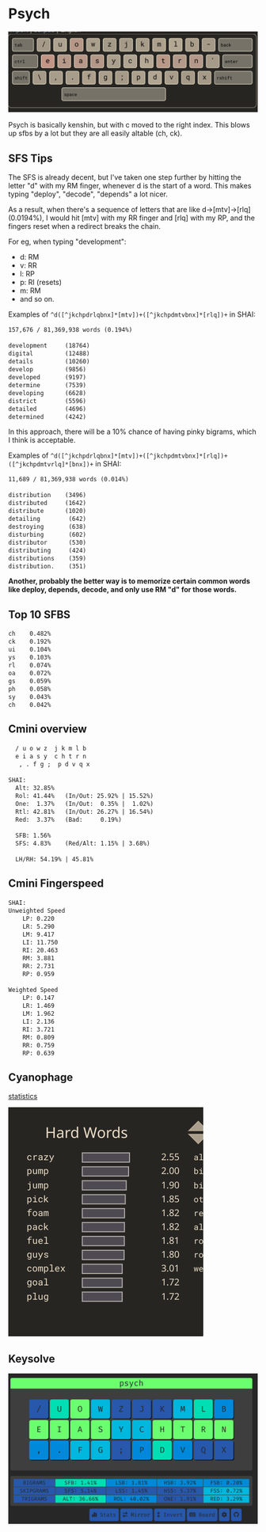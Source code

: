 # Psych

![](./assets/cya-psych.png)

Psych is basically kenshin, but with c moved to the right index. This blows up sfbs by a lot but they are all easily altable (ch, ck). 

## SFS Tips
The SFS is already decent, but I've taken one step further by hitting the letter "d" with my RM finger, whenever d is the start of a word. This makes typing "deploy", "decode", "depends" a lot nicer.

As a result, when there's a sequence of letters that are like d->[mtv]->[rlq] (0.0194%), I would hit [mtv] with my RR finger and [rlq] with my RP, and the fingers reset when a redirect breaks the chain.

For eg, when typing "development":
- d: RM
- v: RR
- l: RP
- p: RI (resets)
- m: RM 
- and so on.

Examples of `^d([^jkchpdrlqbnx]*[mtv])+([^jkchpdmtvbnx]*[rlq])+` in SHAI:
```
157,676 / 81,369,938 words (0.194%)

development     (18764)
digital         (12488)
details         (10260)
develop         (9856)
developed       (9197)
determine       (7539)
developing      (6628)
district        (5596)
detailed        (4696)
determined      (4242)
```

In this approach, there will be a 10% chance of having pinky bigrams, which I think is acceptable.

Examples of `^d([^jkchpdrlqbnx]*[mtv])+([^jkchpdmtvbnx]*[rlq])+([^jkchpdmtvrlq]*[bnx])+` in SHAI:
```
11,689 / 81,369,938 words (0.014%)

distribution    (3496)
distributed     (1642)
distribute      (1020)
detailing        (642)
destroying       (638)
disturbing       (602)
distributor      (530)
distributing     (424)
distributions    (359)
distribution.    (351)
```


**Another, probably the better way is to memorize certain common words like deploy, depends, decode, and only use RM "d" for those words.**

  
## Top 10 SFBS

```
ch    0.482%
ck    0.192%
ui    0.104%
ys    0.103%
rl    0.074%
oa    0.072%
gs    0.059%
ph    0.058%
sy    0.043%
ch    0.042%
```

## Cmini overview

```
  / u o w z  j k m l b
  e i a s y  c h t r n
   , . f g ;  p d v q x

SHAI:
  Alt: 32.85%
  Rol: 41.44%   (In/Out: 25.92% | 15.52%)
  One:  1.37%   (In/Out:  0.35% |  1.02%)
  Rtl: 42.81%   (In/Out: 26.27% | 16.54%)
  Red:  3.37%   (Bad:     0.19%)

  SFB: 1.56%
  SFS: 4.83%    (Red/Alt: 1.15% | 3.68%)

  LH/RH: 54.19% | 45.81%
```


## Cmini Fingerspeed

```
SHAI:
Unweighted Speed
    LP: 0.220
    LR: 5.290
    LM: 9.417
    LI: 11.750
    RI: 20.463
    RM: 3.881
    RR: 2.731
    RP: 0.959

Weighted Speed
    LP: 0.147
    LR: 1.469
    LM: 1.962
    LI: 2.136
    RI: 3.721
    RM: 0.809
    RR: 0.759
    RP: 0.639
```


## Cyanophage
[statistics](https://cyanophage.github.io/playground.html?lan=english&layout=%2Fuowzjkmlb-eiasychtrn%27%2C.fg%3Bpdvqx%5C%5E&mode=iso)

![](./assets/cyanophage-hard-words.png)

## Keysolve

![](./assets/keysolve-psych.png)
